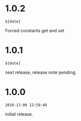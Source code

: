 # 1.0.2
`${date}`

Forced constants get and set

# 1.0.1
`${date}`

next release, release note pending.

# 1.0.0
`2018-12-06 12:59:40`

initial release.